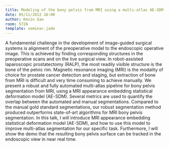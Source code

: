 ```yaml
---
title: Modeling of the bony pelvis from MRI using a multi-atlas AE-SDM for image-guided robotic prostatectomy
date: 05/11/2012 16:00
author: Kevin Gao
room: 572A
template: seminar.jade
---
```

A fundamental challenge in the development of image-guided surgical systems is alignment of the preoperative model to the endoscopic operative image. This is achieved by finding corresponding structures in the preoperative scans and on the live surgical view. In robot-assisted laparoscopic prostatectomy (RALP), the most readily visible structure is the bone of the pelvic rim. Magnetic resonance imaging (MRI) is the modality of choice for prostate cancer detection and staging, but extraction of bone from MRI is difficult and very time consuming to achieve manually. We present a robust and fully automated multi-atlas pipeline for bony pelvis segmentation from MRI, using a MRI appearance embedding statistical deformation model (AE-SDM). Several metrics are used to quantify the overlap between the automated and manual segmentations. Compared to the manual gold standard segmentations, our robust segmentation method produced outperforms state-of-art algorithms for MRI bony pelvis segmentation. In this talk, I will introduce MRI appearance embedding statistical deformation model (AE-SDM), and how to use this model to improve multi-atlas segmentation for our specific task. Furthermore, I will show the demo that the resulting bony pelvis surface can be tracked in the endoscopic view in near real time.

